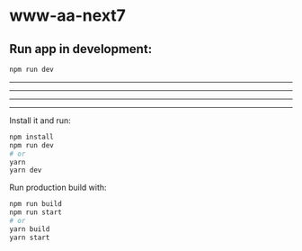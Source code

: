 
# www-aa-next7

## Run app in development:

```bash
npm run dev
```


---
---
---
---


Install it and run:

```bash
npm install
npm run dev
# or
yarn
yarn dev
```

Run production build with:

```bash
npm run build
npm run start
# or
yarn build
yarn start
```